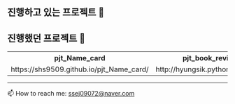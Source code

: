 

<!--
**shs9509/SHS9509** is a ✨ _special_ ✨ repository because its `README.md` (this file) appears on your GitHub profile.

Here are some ideas to get you started:

- 🔭 I’m currently working on ...
- 🌱 I’m currently learning ...
- 👯 I’m looking to collaborate on ...
- 🤔 I’m looking for help with ...
- 💬 Ask me about ...
- 📫 How to reach me: ...
- 😄 Pronouns: ...
- ⚡ Fun fact: ...
-->
## 진행하고 있는 프로젝트 🍭



## 진행했던 프로젝트 🧭

<table>
  <tr>
    <th>pjt_Name_card</th>
    <th>pjt_book_review_site</th>
    <th>pjt_MeMovie</th>
  </tr>
  <tr>
    <td>https://shs9509.github.io/pjt_Name_card/</td>
    <td>http://hyungsik.pythonanywhere.com/</td>
    <td>https://github.com/shs9509/pjt_MeMovie</td>
  </tr>
</table>

<!-- ### pjt_Name_card
📇 https://shs9509.github.io/pjt_Name_card/

### pjt_book_review_site
📖 http://hyungsik.pythonanywhere.com/

### pjt_MeMovie
🎥 https://github.com/shs9509/pjt_MeMovie -->


--------
📫 How to reach me: ssej09072@naver.com
